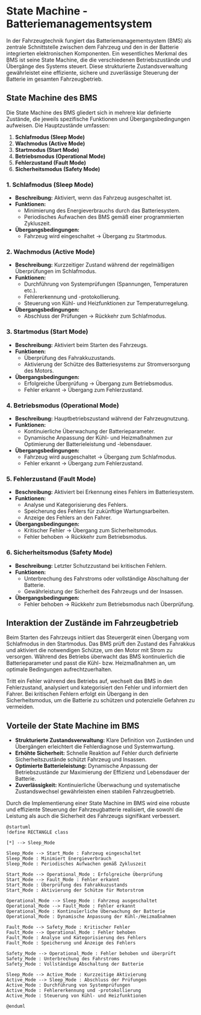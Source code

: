 # State Machine - Batteriemanagementsystem

In der Fahrzeugtechnik fungiert das Batteriemanagementsystem (BMS) als zentrale Schnittstelle zwischen dem Fahrzeug und den in der Batterie integrierten elektronischen Komponenten. Ein wesentliches Merkmal des BMS ist seine State Machine, die die verschiedenen Betriebszustände und Übergänge des Systems steuert. Diese strukturierte Zustandsverwaltung gewährleistet eine effiziente, sichere und zuverlässige Steuerung der Batterie im gesamten Fahrzeugbetrieb.

## **State Machine des BMS**

Die State Machine des BMS gliedert sich in mehrere klar definierte Zustände, die jeweils spezifische Funktionen und Übergangsbedingungen aufweisen. Die Hauptzustände umfassen:

1. **Schlafmodus (Sleep Mode)**
2. **Wachmodus (Active Mode)**
3. **Startmodus (Start Mode)**
4. **Betriebsmodus (Operational Mode)**
5. **Fehlerzustand (Fault Mode)**
6. **Sicherheitsmodus (Safety Mode)**

### **1. Schlafmodus (Sleep Mode)**
- **Beschreibung:** Aktiviert, wenn das Fahrzeug ausgeschaltet ist.
- **Funktionen:**
  - Minimierung des Energieverbrauchs durch das Batteriesystem.
  - Periodisches Aufwachen des BMS gemäß einer programmierten Zykluszeit.
- **Übergangsbedingungen:**
  - Fahrzeug wird eingeschaltet → Übergang zu Startmodus.

### **2. Wachmodus (Active Mode)**
- **Beschreibung:** Kurzzeitiger Zustand während der regelmäßigen Überprüfungen im Schlafmodus.
- **Funktionen:**
  - Durchführung von Systemprüfungen (Spannungen, Temperaturen etc.).
  - Fehlererkennung und -protokollierung.
  - Steuerung von Kühl- und Heizfunktionen zur Temperaturregelung.
- **Übergangsbedingungen:**
  - Abschluss der Prüfungen → Rückkehr zum Schlafmodus.

### **3. Startmodus (Start Mode)**
- **Beschreibung:** Aktiviert beim Starten des Fahrzeugs.
- **Funktionen:**
  - Überprüfung des Fahrakkuzustands.
  - Aktivierung der Schütze des Batteriesystems zur Stromversorgung des Motors.
- **Übergangsbedingungen:**
  - Erfolgreiche Überprüfung → Übergang zum Betriebsmodus.
  - Fehler erkannt → Übergang zum Fehlerzustand.

### **4. Betriebsmodus (Operational Mode)**
- **Beschreibung:** Hauptbetriebszustand während der Fahrzeugnutzung.
- **Funktionen:**
  - Kontinuierliche Überwachung der Batterieparameter.
  - Dynamische Anpassung der Kühl- und Heizmaßnahmen zur Optimierung der Batterieleistung und -lebensdauer.
- **Übergangsbedingungen:**
  - Fahrzeug wird ausgeschaltet → Übergang zum Schlafmodus.
  - Fehler erkannt → Übergang zum Fehlerzustand.

### **5. Fehlerzustand (Fault Mode)**
- **Beschreibung:** Aktiviert bei Erkennung eines Fehlers im Batteriesystem.
- **Funktionen:**
  - Analyse und Kategorisierung des Fehlers.
  - Speicherung des Fehlers für zukünftige Wartungsarbeiten.
  - Anzeige des Fehlers an den Fahrer.
- **Übergangsbedingungen:**
  - Kritischer Fehler → Übergang zum Sicherheitsmodus.
  - Fehler behoben → Rückkehr zum Betriebsmodus.

### **6. Sicherheitsmodus (Safety Mode)**
- **Beschreibung:** Letzter Schutzzustand bei kritischen Fehlern.
- **Funktionen:**
  - Unterbrechung des Fahrstroms oder vollständige Abschaltung der Batterie.
  - Gewährleistung der Sicherheit des Fahrzeugs und der Insassen.
- **Übergangsbedingungen:**
  - Fehler behoben → Rückkehr zum Betriebsmodus nach Überprüfung.

## **Interaktion der Zustände im Fahrzeugbetrieb**

Beim Starten des Fahrzeugs initiiert das Steuergerät einen Übergang vom Schlafmodus in den Startmodus. Das BMS prüft den Zustand des Fahrakkus und aktiviert die notwendigen Schütze, um den Motor mit Strom zu versorgen. Während des Betriebs überwacht das BMS kontinuierlich die Batterieparameter und passt die Kühl- bzw. Heizmaßnahmen an, um optimale Bedingungen aufrechtzuerhalten.

Tritt ein Fehler während des Betriebs auf, wechselt das BMS in den Fehlerzustand, analysiert und kategorisiert den Fehler und informiert den Fahrer. Bei kritischen Fehlern erfolgt ein Übergang in den Sicherheitsmodus, um die Batterie zu schützen und potenzielle Gefahren zu vermeiden.

## **Vorteile der State Machine im BMS**

- **Strukturierte Zustandsverwaltung:** Klare Definition von Zuständen und Übergängen erleichtert die Fehlerdiagnose und Systemwartung.
- **Erhöhte Sicherheit:** Schnelle Reaktion auf Fehler durch definierte Sicherheitszustände schützt Fahrzeug und Insassen.
- **Optimierte Batterieleistung:** Dynamische Anpassung der Betriebszustände zur Maximierung der Effizienz und Lebensdauer der Batterie.
- **Zuverlässigkeit:** Kontinuierliche Überwachung und systematische Zustandswechsel gewährleisten einen stabilen Fahrzeugbetrieb.

Durch die Implementierung einer State Machine im BMS wird eine robuste und effiziente Steuerung der Fahrzeugbatterie realisiert, die sowohl die Leistung als auch die Sicherheit des Fahrzeugs signifikant verbessert.


```plantuml
@startuml
!define RECTANGLE class

[*] --> Sleep_Mode

Sleep_Mode --> Start_Mode : Fahrzeug eingeschaltet
Sleep_Mode : Minimiert Energieverbrauch
Sleep_Mode : Periodisches Aufwachen gemäß Zykluszeit

Start_Mode --> Operational_Mode : Erfolgreiche Überprüfung
Start_Mode --> Fault_Mode : Fehler erkannt
Start_Mode : Überprüfung des Fahrakkuzustands
Start_Mode : Aktivierung der Schütze für Motorstrom

Operational_Mode --> Sleep_Mode : Fahrzeug ausgeschaltet
Operational_Mode --> Fault_Mode : Fehler erkannt
Operational_Mode : Kontinuierliche Überwachung der Batterie
Operational_Mode : Dynamische Anpassung der Kühl-/Heizmaßnahmen

Fault_Mode --> Safety_Mode : Kritischer Fehler
Fault_Mode --> Operational_Mode : Fehler behoben
Fault_Mode : Analyse und Kategorisierung des Fehlers
Fault_Mode : Speicherung und Anzeige des Fehlers

Safety_Mode --> Operational_Mode : Fehler behoben und überprüft
Safety_Mode : Unterbrechung des Fahrstroms
Safety_Mode : Vollständige Abschaltung der Batterie

Sleep_Mode --> Active_Mode : Kurzzeitige Aktivierung
Active_Mode --> Sleep_Mode : Abschluss der Prüfungen
Active_Mode : Durchführung von Systemprüfungen
Active_Mode : Fehlererkennung und -protokollierung
Active_Mode : Steuerung von Kühl- und Heizfunktionen

@enduml
